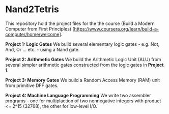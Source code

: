 # Nand2Tetris

This repository hold the project files for the the course (Build a Modern Computer from First Principles) [https://www.coursera.org/learn/build-a-computer/home/welcome].

**Project 1: Logic Gates** We build several elementary logic gates - e.g. Not, And, Or ... etc. - using a Nand gate.

**Project 2: Arithmetic Gates** We build the Arithmetic Logic Unit (ALU) from several simpler arithmetic gates constructed from the logic gates in **Project 1**.

**Project 3: Memory Gates** We build a Random Access Memory (RAM) unit from primitive DFF gates.

**Project 4: Machine Language Programming** We write two assembler programs - one for multiplaction of two nonnegative integers with product  &lt;= 2^15 (32768), the other for low-level I/O.